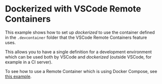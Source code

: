 # Dockerized with VSCode Remote Containers

This example shows how to set up _dockerized_ to use the container defined in the `.devcontainer` folder that the VSCode Remote Containers feature uses.

This allows you to have a single definition for a development environment which can be used both by VSCode and _dockerized_ (outside VSCode, for example in a CI server).

To see how to use a Remote Container which is using Docker Compose, see [this example](../vscode-remote-container-docker-compose/).